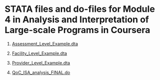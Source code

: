 # STATA files and do-files for Module 4 in Analysis and Interpretation of Large-scale Programs in Coursera

1. <a href = "Assessment_Level_Example.dta" download> Assessment_Level_Example.dta </a>

2. <a href = "Facility_Level_Example.dta" download> Facility_Level_Example.dta </a>

3. <a href = "Provider_Level_Example.dta" download> Provider_Level_Example.dta </a>

4. <a href = "QoC_ISA_analysis_FINAL.do" download> QoC_ISA_analysis_FINAL.do </a>
